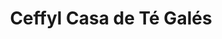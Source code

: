 ---
title: "Ceffyl Casa de Té Galés"
url: /ciudad-autonoma-de-buenos-aires/ceffyl-casa-de-te-gales/
shop: Feinkost
---